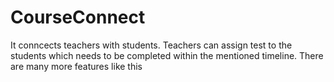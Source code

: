 # CourseConnect
It conncects teachers with students. Teachers can assign test to the students which needs to be completed within the mentioned timeline. There are many more features like this
